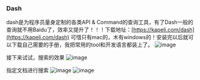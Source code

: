 ### Dash 
dash是为程序员量身定制的各类API & Command的查询工具，有了Dash一般的查询就不用Baidu了，效率又提升了！！！下载地址：[https://kapeli.com/dash](https://kapeli.com/dash) 可惜只有mac的，木有windows的！安装完以后就可以下载自己需要的手册，我把常用的tool和开发语言都装上了。
![image](http://blogimages.oss-cn-hangzhou.aliyuncs.com/dash_manual_docs.png)

接下来试试，搜索的效果
![image](http://blogimages.oss-cn-hangzhou.aliyuncs.com/dash_search.png)

指定文档进行搜索
![image](http://blogimages.oss-cn-hangzhou.aliyuncs.com/dash_search_in_doc.png)
![image](http://blogimages.oss-cn-hangzhou.aliyuncs.com/dash_search_in_doc.png)